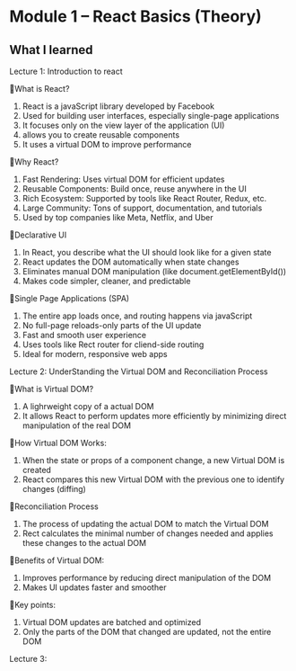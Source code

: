# Module 1 – React Basics (Theory)

## What I learned

Lecture 1: Introduction to react

🔵What is React?

1. React is a javaScript library developed by Facebook
2. Used for building user interfaces, especially single-page applications
3. It focuses only on the view layer of the application (UI)
4. allows you to create reusable components
5. It uses a virtual DOM to improve performance

🔵Why React?

1. Fast Rendering: Uses virtual DOM for efficient updates
2. Reusable Components: Build once, reuse anywhere in the UI
3. Rich Ecosystem: Supported by tools like React Router, Redux, etc.
4. Large Community: Tons of support, documentation, and tutorials
5. Used by top companies like Meta, Netflix, and Uber

🔵Declarative UI

1. In React, you describe what the UI should look like for a given state
2. React updates the DOM automatically when state changes
3. Eliminates manual DOM manipulation (like document.getElementById())
4. Makes code simpler, cleaner, and predictable

🔵Single Page Applications (SPA)

1. The entire app loads once, and routing happens via javaScript
2. No full-page reloads-only parts of the UI update
3. Fast and smooth user experience
4. Uses tools like Rect router for cliend-side routing
5. Ideal for modern, responsive web apps

Lecture 2: UnderStanding the Virtual DOM and Reconciliation Process

🔵What is Virtual DOM?

1. A lighrweight copy of a actual DOM
2. It allows React to perform updates more efficiently by minimizing direct manipulation of the real DOM

🔵How Virtual DOM Works:

1. When the state or props of a component change, a new Virtual DOM is created
2. React compares this new Virtual DOM with the previous one to identify changes (diffing)

🔵Reconciliation Process

1. The process of updating the actual DOM to match the Virtual DOM
2. Rect calculates the minimal number of changes needed and applies these changes to the actual DOM

🔵Benefits of Virtual DOM:

1. Improves performance by reducing direct manipulation of the DOM
2. Makes UI updates faster and smoother

🔵Key points:

1. Virtual DOM updates are batched and optimized
2. Only the parts of the DOM that changed are updated, not the entire DOM

Lecture 3:
